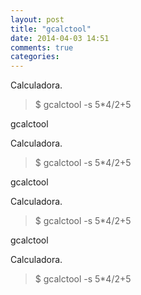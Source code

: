 ```yaml
---
layout: post
title: "gcalctool"
date: 2014-04-03 14:51
comments: true
categories: 
---
```

Calculadora.

>$ gcalctool -s 5*4/2+5

gcalctool

Calculadora.

>$ gcalctool -s 5*4/2+5

gcalctool

Calculadora.

>$ gcalctool -s 5*4/2+5

gcalctool

Calculadora.

>$ gcalctool -s 5*4/2+5

